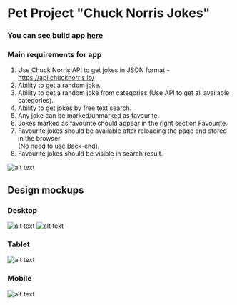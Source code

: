 # Pet Project "Chuck Norris Jokes"

### You can see build app [here](https://jenkasia.github.io/MP_Task/)

### Main requirements for app

1. Use Chuck Norris API to get jokes in JSON format - https://api.chucknorris.io/  
2. Ability to get a random joke.  
3. Ability to get a random joke from categories (Use API to get all available categories).  
4. Ability to get jokes by free text search.  
5. Any joke can be marked/unmarked as favourite.  
6. Jokes marked as favourite should appear in the right section Favourite.  
7. Favourite jokes should be available after reloading the page and stored in the browser  
(No need to use Back-end).
8. Favourite jokes should be visible in search result.

![alt text](https://i.imgur.com/Nu09ctQ.png)

## Design mockups
### Desktop
![alt text](https://i.imgur.com/V4zBOux.png)
![alt text](https://i.imgur.com/L9ukKFr.png)
### Tablet
![alt text](https://i.imgur.com/mHzdx4G.png)
### Mobile

![alt text](https://i.imgur.com/aq9e5mM.png)


